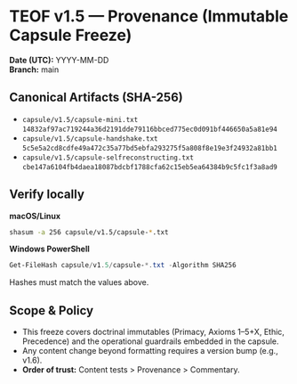 # TEOF v1.5 — Provenance (Immutable Capsule Freeze)

**Date (UTC):** YYYY-MM-DD  
**Branch:** main

## Canonical Artifacts (SHA-256)
- `capsule/v1.5/capsule-mini.txt`  
  `14832af97ac719244a36d2191dde79116bbced775ec0d091bf446650a5a81e94`
- `capsule/v1.5/capsule-handshake.txt`  
  `5c5e5a2cd8cdfe49a472c35a77bd5ebfa293275f5a808f8e19e3f24932a81bb1`
- `capsule/v1.5/capsule-selfreconstructing.txt`  
  `cbe147a6104fb4daea18087bdcbf1788cfa62c15eb5ea64384b9c5fc1f3a8ad9`

## Verify locally
**macOS/Linux**
```bash
shasum -a 256 capsule/v1.5/capsule-*.txt
```

**Windows PowerShell**
```powershell
Get-FileHash capsule/v1.5/capsule-*.txt -Algorithm SHA256
```

Hashes must match the values above.

## Scope & Policy
- This freeze covers doctrinal immutables (Primacy, Axioms 1–5+X, Ethic, Precedence) and the operational guardrails embedded in the capsule.
- Any content change beyond formatting requires a version bump (e.g., v1.6).
- **Order of trust:** Content tests > Provenance > Commentary.
